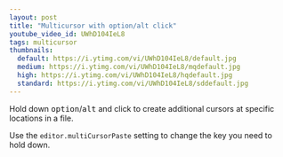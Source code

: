 ```yaml
---
layout: post
title: "Multicursor with option/alt click"
youtube_video_id: UWhD104IeL8
tags: multicursor
thumbnails:
  default: https://i.ytimg.com/vi/UWhD104IeL8/default.jpg
  medium: https://i.ytimg.com/vi/UWhD104IeL8/mqdefault.jpg
  high: https://i.ytimg.com/vi/UWhD104IeL8/hqdefault.jpg
  standard: https://i.ytimg.com/vi/UWhD104IeL8/sddefault.jpg
---
```


Hold down <kbd>option</kbd>/<kbd>alt</kbd> and click to create additional cursors at specific locations in a file.

Use the `editor.multiCursorPaste` setting to change the key you need to hold down.
